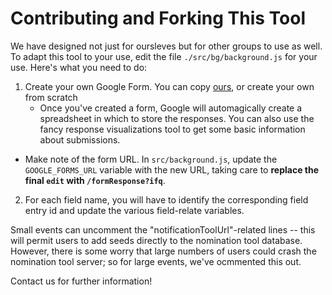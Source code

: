 # Contributing and Forking This Tool

We have designed not just for oursleves but for other groups to use as well. To adapt this tool to your use, edit the file `./src/bg/background.js` for your use. Here's what you need to do:

1. Create your own Google Form.  You can copy [ours](https://docs.google.com/forms/d/1kuwxu2lXYSRpkwBj4o9kwjURZL3hgk-mSFoK4qkC4ZI/edit), or create your own from scratch
    * Once you've created a form, Google will automagically create a spreadsheet in which to store the responses. You can also use the fancy response visualizations tool to get some basic information about submissions.
  * Make note of the form URL. In `src/background.js`, update the `GOOGLE_FORMS_URL` variable with the new URL, taking care to **replace the final `edit` with `/formResponse?ifq`**. 
2. For each field name, you will have to identify the corresponding field entry id and update the various field-relate variables.

Small events can uncomment the "notificationToolUrl"-related lines -- this will permit users to add seeds directly to the nomination tool database. However, there is some worry that large numbers of users could crash the nomination tool server; so for large events, we've ocmmented this out.  

Contact us for further information!

